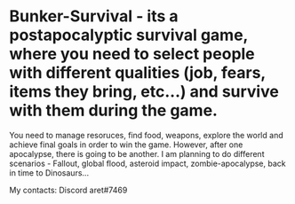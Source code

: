 # Bunker-Survival - its a postapocalyptic survival game, where you need to select people with different qualities (job, fears, items they bring, etc...) and survive with them during the game.

You need to manage resoruces, find food, weapons, explore the world and achieve final goals in order to win the game. However, after one apocalypse, there is going to be another. I am planning to do different scenarios - Fallout, global flood, asteroid impact, zombie-apocalypse, back in time to Dinosaurs...

My contacts: 
Discord aret#7469